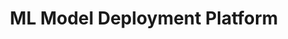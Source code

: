 ---
title: "ML Model Deployment Platform"
description: "End-to-end platform for deploying, monitoring, and scaling machine learning models in production environments."
img: "/post_img.webp"
url: "https://github.com/usamahz/ml-deployment"
--- 